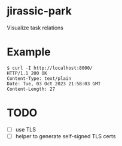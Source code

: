 # jirassic-park
Visualize task relations

# Example
```shell
$ curl -I http://localhost:8000/
HTTP/1.1 200 OK
Content-Type: text/plain
Date: Tue, 03 Oct 2023 21:58:03 GMT
Content-Length: 27
```

# TODO
- [ ] use TLS
- [ ] helper to generate self-signed TLS certs
